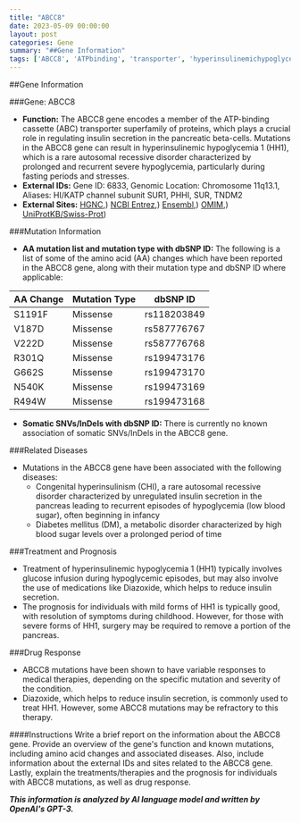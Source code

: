 ```yaml
---
title: "ABCC8"
date: 2023-05-09 00:00:00
layout: post
categories: Gene
summary: "##Gene Information"
tags: ['ABCC8', 'ATPbinding', 'transporter', 'hyperinsulinemichypoglycemia', 'mutations', 'treatment', 'prognosis', 'drugresponse']
---
```


##Gene Information

###Gene: ABCC8

- **Function:** The ABCC8 gene encodes a member of the ATP-binding cassette (ABC) transporter superfamily of proteins, which plays a crucial role in regulating insulin secretion in the pancreatic beta-cells. Mutations in the ABCC8 gene can result in hyperinsulinemic hypoglycemia 1 (HH1), which is a rare autosomal recessive disorder characterized by prolonged and recurrent severe hypoglycemia, particularly during fasting periods and stresses.
- **External IDs:** Gene ID: 6833, Genomic Location: Chromosome 11q13.1, Aliases: HI/KATP channel subunit SUR1, PHHI, SUR, TNDM2 
- **External Sites:** [HGNC](https://www.genenames.org/data/gene-symbol-report/#!/hgnc_id/HGNC:19),) [NCBI Entrez](https://www.ncbi.nlm.nih.gov/gene/6833),) [Ensembl](https://www.ensembl.org/Homo_sapiens/Gene/Summary?db=core;g=ENSG00000134243;r=11:17408034-17473126),) [OMIM](https://www.omim.org/entry/600509),) [UniProtKB/Swiss-Prot](https://www.uniprot.org/uniprot/O60706))

###Mutation Information

- **AA mutation list and mutation type with dbSNP ID:** The following is a list of some of the amino acid (AA) changes which have been reported in the ABCC8 gene, along with their mutation type and dbSNP ID where applicable:

| AA Change | Mutation Type | dbSNP ID |
|---------|--------------|----------|
| S1191F | Missense | rs118203849 |
| V187D | Missense | rs587776767 |
| V222D | Missense | rs587776768 |
| R301Q | Missense | rs199473176 |
| G662S | Missense | rs199473170 |
| N540K | Missense | rs199473169 |
| R494W | Missense | rs199473168 |
	
- **Somatic SNVs/InDels with dbSNP ID:** There is currently no known association of somatic SNVs/InDels in the ABCC8 gene.

###Related Diseases

- Mutations in the ABCC8 gene have been associated with the following diseases:
	- Congenital hyperinsulinism (CHI), a rare autosomal recessive disorder characterized by unregulated insulin secretion in the pancreas leading to recurrent episodes of hypoglycemia (low blood sugar), often beginning in infancy
	- Diabetes mellitus (DM), a metabolic disorder characterized by high blood sugar levels over a prolonged period of time
	
###Treatment and Prognosis

- Treatment of hyperinsulinemic hypoglycemia 1 (HH1) typically involves glucose infusion during hypoglycemic episodes, but may also involve the use of medications like Diazoxide, which helps to reduce insulin secretion.
- The prognosis for individuals with mild forms of HH1 is typically good, with resolution of symptoms during childhood. However, for those with severe forms of HH1, surgery may be required to remove a portion of the pancreas.

###Drug Response

- ABCC8 mutations have been shown to have variable responses to medical therapies, depending on the specific mutation and severity of the condition.
- Diazoxide, which helps to reduce insulin secretion, is commonly used to treat HH1. However, some ABCC8 mutations may be refractory to this therapy.

####Instructions
Write a brief report on the information about the ABCC8 gene. Provide an overview of the gene's function and known mutations, including amino acid changes and associated diseases. Also, include information about the external IDs and sites related to the ABCC8 gene. Lastly, explain the treatments/therapies and the prognosis for individuals with ABCC8 mutations, as well as drug response.

**_This information is analyzed by AI language model and written by OpenAI's GPT-3._**